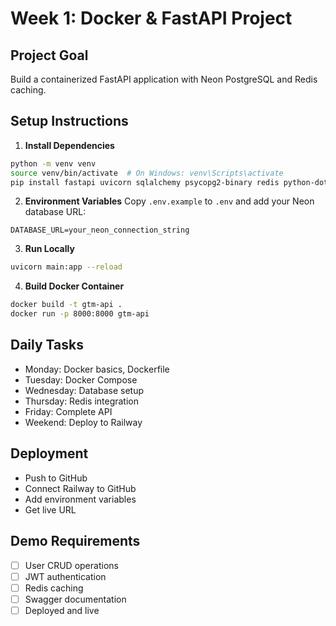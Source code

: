 # Week 1: Docker & FastAPI Project

## Project Goal
Build a containerized FastAPI application with Neon PostgreSQL and Redis caching.

## Setup Instructions

1. **Install Dependencies**
```bash
python -m venv venv
source venv/bin/activate  # On Windows: venv\Scripts\activate
pip install fastapi uvicorn sqlalchemy psycopg2-binary redis python-dotenv
```

2. **Environment Variables**
Copy `.env.example` to `.env` and add your Neon database URL:
```
DATABASE_URL=your_neon_connection_string
```

3. **Run Locally**
```bash
uvicorn main:app --reload
```

4. **Build Docker Container**
```bash
docker build -t gtm-api .
docker run -p 8000:8000 gtm-api
```

## Daily Tasks

- Monday: Docker basics, Dockerfile
- Tuesday: Docker Compose
- Wednesday: Database setup
- Thursday: Redis integration  
- Friday: Complete API
- Weekend: Deploy to Railway

## Deployment
- Push to GitHub
- Connect Railway to GitHub
- Add environment variables
- Get live URL

## Demo Requirements
- [ ] User CRUD operations
- [ ] JWT authentication
- [ ] Redis caching
- [ ] Swagger documentation
- [ ] Deployed and live
